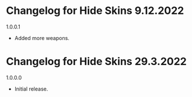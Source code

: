 # Changelog for Hide Skins 9.12.2022

1.0.0.1
- Added more weapons.

# Changelog for Hide Skins 29.3.2022

1.0.0.0
- Initial release.
